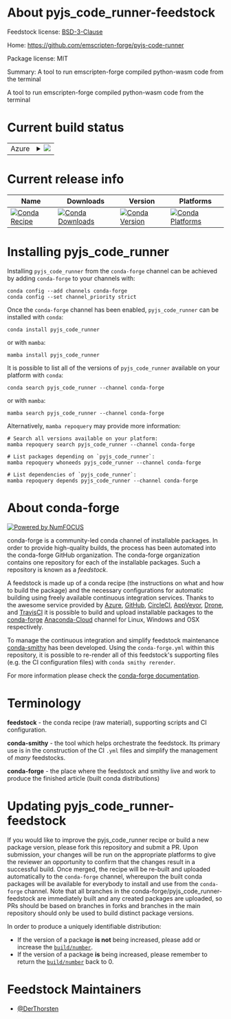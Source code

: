 About pyjs_code_runner-feedstock
================================

Feedstock license: [BSD-3-Clause](https://github.com/conda-forge/pyjs_code_runner-feedstock/blob/main/LICENSE.txt)

Home: https://github.com/emscripten-forge/pyjs-code-runner

Package license: MIT

Summary: A tool to run emscripten-forge compiled python-wasm code from the terminal

A tool to run emscripten-forge compiled python-wasm code from the terminal


Current build status
====================


<table>
    
  <tr>
    <td>Azure</td>
    <td>
      <details>
        <summary>
          <a href="https://dev.azure.com/conda-forge/feedstock-builds/_build/latest?definitionId=18908&branchName=main">
            <img src="https://dev.azure.com/conda-forge/feedstock-builds/_apis/build/status/pyjs_code_runner-feedstock?branchName=main">
          </a>
        </summary>
        <table>
          <thead><tr><th>Variant</th><th>Status</th></tr></thead>
          <tbody><tr>
              <td>linux_64_python3.10.____cpython</td>
              <td>
                <a href="https://dev.azure.com/conda-forge/feedstock-builds/_build/latest?definitionId=18908&branchName=main">
                  <img src="https://dev.azure.com/conda-forge/feedstock-builds/_apis/build/status/pyjs_code_runner-feedstock?branchName=main&jobName=linux&configuration=linux%20linux_64_python3.10.____cpython" alt="variant">
                </a>
              </td>
            </tr><tr>
              <td>linux_64_python3.11.____cpython</td>
              <td>
                <a href="https://dev.azure.com/conda-forge/feedstock-builds/_build/latest?definitionId=18908&branchName=main">
                  <img src="https://dev.azure.com/conda-forge/feedstock-builds/_apis/build/status/pyjs_code_runner-feedstock?branchName=main&jobName=linux&configuration=linux%20linux_64_python3.11.____cpython" alt="variant">
                </a>
              </td>
            </tr><tr>
              <td>linux_64_python3.8.____cpython</td>
              <td>
                <a href="https://dev.azure.com/conda-forge/feedstock-builds/_build/latest?definitionId=18908&branchName=main">
                  <img src="https://dev.azure.com/conda-forge/feedstock-builds/_apis/build/status/pyjs_code_runner-feedstock?branchName=main&jobName=linux&configuration=linux%20linux_64_python3.8.____cpython" alt="variant">
                </a>
              </td>
            </tr><tr>
              <td>linux_64_python3.9.____cpython</td>
              <td>
                <a href="https://dev.azure.com/conda-forge/feedstock-builds/_build/latest?definitionId=18908&branchName=main">
                  <img src="https://dev.azure.com/conda-forge/feedstock-builds/_apis/build/status/pyjs_code_runner-feedstock?branchName=main&jobName=linux&configuration=linux%20linux_64_python3.9.____cpython" alt="variant">
                </a>
              </td>
            </tr><tr>
              <td>osx_64_python3.10.____cpython</td>
              <td>
                <a href="https://dev.azure.com/conda-forge/feedstock-builds/_build/latest?definitionId=18908&branchName=main">
                  <img src="https://dev.azure.com/conda-forge/feedstock-builds/_apis/build/status/pyjs_code_runner-feedstock?branchName=main&jobName=osx&configuration=osx%20osx_64_python3.10.____cpython" alt="variant">
                </a>
              </td>
            </tr><tr>
              <td>osx_64_python3.11.____cpython</td>
              <td>
                <a href="https://dev.azure.com/conda-forge/feedstock-builds/_build/latest?definitionId=18908&branchName=main">
                  <img src="https://dev.azure.com/conda-forge/feedstock-builds/_apis/build/status/pyjs_code_runner-feedstock?branchName=main&jobName=osx&configuration=osx%20osx_64_python3.11.____cpython" alt="variant">
                </a>
              </td>
            </tr><tr>
              <td>osx_64_python3.8.____cpython</td>
              <td>
                <a href="https://dev.azure.com/conda-forge/feedstock-builds/_build/latest?definitionId=18908&branchName=main">
                  <img src="https://dev.azure.com/conda-forge/feedstock-builds/_apis/build/status/pyjs_code_runner-feedstock?branchName=main&jobName=osx&configuration=osx%20osx_64_python3.8.____cpython" alt="variant">
                </a>
              </td>
            </tr><tr>
              <td>osx_64_python3.9.____cpython</td>
              <td>
                <a href="https://dev.azure.com/conda-forge/feedstock-builds/_build/latest?definitionId=18908&branchName=main">
                  <img src="https://dev.azure.com/conda-forge/feedstock-builds/_apis/build/status/pyjs_code_runner-feedstock?branchName=main&jobName=osx&configuration=osx%20osx_64_python3.9.____cpython" alt="variant">
                </a>
              </td>
            </tr><tr>
              <td>win_64_python3.10.____cpython</td>
              <td>
                <a href="https://dev.azure.com/conda-forge/feedstock-builds/_build/latest?definitionId=18908&branchName=main">
                  <img src="https://dev.azure.com/conda-forge/feedstock-builds/_apis/build/status/pyjs_code_runner-feedstock?branchName=main&jobName=win&configuration=win%20win_64_python3.10.____cpython" alt="variant">
                </a>
              </td>
            </tr><tr>
              <td>win_64_python3.11.____cpython</td>
              <td>
                <a href="https://dev.azure.com/conda-forge/feedstock-builds/_build/latest?definitionId=18908&branchName=main">
                  <img src="https://dev.azure.com/conda-forge/feedstock-builds/_apis/build/status/pyjs_code_runner-feedstock?branchName=main&jobName=win&configuration=win%20win_64_python3.11.____cpython" alt="variant">
                </a>
              </td>
            </tr><tr>
              <td>win_64_python3.8.____cpython</td>
              <td>
                <a href="https://dev.azure.com/conda-forge/feedstock-builds/_build/latest?definitionId=18908&branchName=main">
                  <img src="https://dev.azure.com/conda-forge/feedstock-builds/_apis/build/status/pyjs_code_runner-feedstock?branchName=main&jobName=win&configuration=win%20win_64_python3.8.____cpython" alt="variant">
                </a>
              </td>
            </tr><tr>
              <td>win_64_python3.9.____cpython</td>
              <td>
                <a href="https://dev.azure.com/conda-forge/feedstock-builds/_build/latest?definitionId=18908&branchName=main">
                  <img src="https://dev.azure.com/conda-forge/feedstock-builds/_apis/build/status/pyjs_code_runner-feedstock?branchName=main&jobName=win&configuration=win%20win_64_python3.9.____cpython" alt="variant">
                </a>
              </td>
            </tr>
          </tbody>
        </table>
      </details>
    </td>
  </tr>
</table>

Current release info
====================

| Name | Downloads | Version | Platforms |
| --- | --- | --- | --- |
| [![Conda Recipe](https://img.shields.io/badge/recipe-pyjs_code_runner-green.svg)](https://anaconda.org/conda-forge/pyjs_code_runner) | [![Conda Downloads](https://img.shields.io/conda/dn/conda-forge/pyjs_code_runner.svg)](https://anaconda.org/conda-forge/pyjs_code_runner) | [![Conda Version](https://img.shields.io/conda/vn/conda-forge/pyjs_code_runner.svg)](https://anaconda.org/conda-forge/pyjs_code_runner) | [![Conda Platforms](https://img.shields.io/conda/pn/conda-forge/pyjs_code_runner.svg)](https://anaconda.org/conda-forge/pyjs_code_runner) |

Installing pyjs_code_runner
===========================

Installing `pyjs_code_runner` from the `conda-forge` channel can be achieved by adding `conda-forge` to your channels with:

```
conda config --add channels conda-forge
conda config --set channel_priority strict
```

Once the `conda-forge` channel has been enabled, `pyjs_code_runner` can be installed with `conda`:

```
conda install pyjs_code_runner
```

or with `mamba`:

```
mamba install pyjs_code_runner
```

It is possible to list all of the versions of `pyjs_code_runner` available on your platform with `conda`:

```
conda search pyjs_code_runner --channel conda-forge
```

or with `mamba`:

```
mamba search pyjs_code_runner --channel conda-forge
```

Alternatively, `mamba repoquery` may provide more information:

```
# Search all versions available on your platform:
mamba repoquery search pyjs_code_runner --channel conda-forge

# List packages depending on `pyjs_code_runner`:
mamba repoquery whoneeds pyjs_code_runner --channel conda-forge

# List dependencies of `pyjs_code_runner`:
mamba repoquery depends pyjs_code_runner --channel conda-forge
```


About conda-forge
=================

[![Powered by
NumFOCUS](https://img.shields.io/badge/powered%20by-NumFOCUS-orange.svg?style=flat&colorA=E1523D&colorB=007D8A)](https://numfocus.org)

conda-forge is a community-led conda channel of installable packages.
In order to provide high-quality builds, the process has been automated into the
conda-forge GitHub organization. The conda-forge organization contains one repository
for each of the installable packages. Such a repository is known as a *feedstock*.

A feedstock is made up of a conda recipe (the instructions on what and how to build
the package) and the necessary configurations for automatic building using freely
available continuous integration services. Thanks to the awesome service provided by
[Azure](https://azure.microsoft.com/en-us/services/devops/), [GitHub](https://github.com/),
[CircleCI](https://circleci.com/), [AppVeyor](https://www.appveyor.com/),
[Drone](https://cloud.drone.io/welcome), and [TravisCI](https://travis-ci.com/)
it is possible to build and upload installable packages to the
[conda-forge](https://anaconda.org/conda-forge) [Anaconda-Cloud](https://anaconda.org/)
channel for Linux, Windows and OSX respectively.

To manage the continuous integration and simplify feedstock maintenance
[conda-smithy](https://github.com/conda-forge/conda-smithy) has been developed.
Using the ``conda-forge.yml`` within this repository, it is possible to re-render all of
this feedstock's supporting files (e.g. the CI configuration files) with ``conda smithy rerender``.

For more information please check the [conda-forge documentation](https://conda-forge.org/docs/).

Terminology
===========

**feedstock** - the conda recipe (raw material), supporting scripts and CI configuration.

**conda-smithy** - the tool which helps orchestrate the feedstock.
                   Its primary use is in the construction of the CI ``.yml`` files
                   and simplify the management of *many* feedstocks.

**conda-forge** - the place where the feedstock and smithy live and work to
                  produce the finished article (built conda distributions)


Updating pyjs_code_runner-feedstock
===================================

If you would like to improve the pyjs_code_runner recipe or build a new
package version, please fork this repository and submit a PR. Upon submission,
your changes will be run on the appropriate platforms to give the reviewer an
opportunity to confirm that the changes result in a successful build. Once
merged, the recipe will be re-built and uploaded automatically to the
`conda-forge` channel, whereupon the built conda packages will be available for
everybody to install and use from the `conda-forge` channel.
Note that all branches in the conda-forge/pyjs_code_runner-feedstock are
immediately built and any created packages are uploaded, so PRs should be based
on branches in forks and branches in the main repository should only be used to
build distinct package versions.

In order to produce a uniquely identifiable distribution:
 * If the version of a package **is not** being increased, please add or increase
   the [``build/number``](https://docs.conda.io/projects/conda-build/en/latest/resources/define-metadata.html#build-number-and-string).
 * If the version of a package **is** being increased, please remember to return
   the [``build/number``](https://docs.conda.io/projects/conda-build/en/latest/resources/define-metadata.html#build-number-and-string)
   back to 0.

Feedstock Maintainers
=====================

* [@DerThorsten](https://github.com/DerThorsten/)

